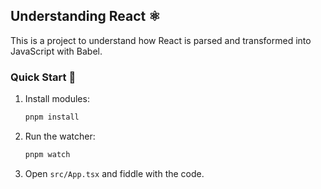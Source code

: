 ## Understanding React ⚛️

This is a project to understand how React is parsed and transformed into JavaScript with Babel.

### Quick Start 🚀

1. Install modules:

   ```bash
   pnpm install
   ```

2. Run the watcher:

   ```bash
   pnpm watch
   ```

3. Open `src/App.tsx` and fiddle with the code.
